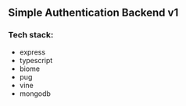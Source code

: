 ## Simple Authentication Backend v1

### Tech stack:

- express
- typescript
- biome 
- pug
- vine
- mongodb
